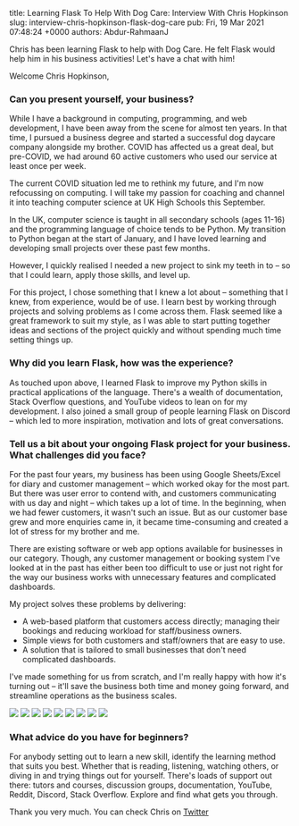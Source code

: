 title: Learning Flask To Help With Dog Care: Interview With Chris Hopkinson
slug: interview-chris-hopkinson-flask-dog-care
pub: Fri, 19 Mar 2021 07:48:24 +0000
authors: Abdur-RahmaanJ

Chris has been learning Flask to help with Dog Care. He felt Flask would help him in his business activities! Let's have a chat with him!

Welcome Chris Hopkinson,

### Can you present yourself, your business?



While I have a background in computing, programming, and web development, I have been away from the scene for almost ten years. In that time, I pursued a business degree and started a successful dog daycare company alongside my brother. COVID has affected us a great deal, but pre-COVID, we had around 60 active customers who used our service at least once per week.

The current COVID situation led me to rethink my future, and I'm now refocussing on computing. I will take my passion for coaching and channel it into teaching computer science at UK High Schools this September.

In the UK, computer science is taught in all secondary schools (ages 11-16) and the programming language of choice tends to be Python. My transition to Python began at the start of January, and I have loved learning and developing small projects over these past few months.

However, I quickly realised I needed a new project to sink my teeth in to – so that I could learn, apply those skills, and level up.

For this project, I chose something that I knew a lot about – something that I knew, from experience, would be of use. I learn best by working through projects and solving problems as I come across them. Flask seemed like a great framework to suit my style, as I was able to start putting together ideas and sections of the project quickly and without spending much time setting things up.

### Why did you learn Flask, how was the experience?



As touched upon above, I learned Flask to improve my Python skills in practical applications of the language. There's a wealth of documentation, Stack Overflow questions, and YouTube videos to lean on for my development. I also joined a small group of people learning Flask on Discord – which led to more inspiration, motivation and lots of great conversations.

### Tell us a bit about your ongoing Flask project for your business. What challenges did you face?



For the past four years, my business has been using Google Sheets/Excel for diary and customer management – which worked okay for the most part. But there was user error to contend with, and customers communicating with us day and night – which takes up a lot of time. In the beginning, when we had fewer customers, it wasn't such an issue. But as our customer base grew and more enquiries came in, it became time-consuming and created a lot of stress for my brother and me.

There are existing software or web app options available for businesses in our category. Though, any customer management or booking system I've looked at in the past has either been too difficult to use or just not right for the way our business works with unnecessary features and complicated dashboards.

My project solves these problems by delivering:

* A web-based platform that customers access directly; managing their bookings and reducing workload for staff/business owners.
* Simple views for both customers and staff/owners that are easy to use.
* A solution that is tailored to small businesses that don't need complicated dashboards.



I've made something for us from scratch, and I'm really happy with how it's turning out – it'll save the business both time and money going forward, and streamline operations as the business scales.

![](https://www.pythonkitchen.com/wp-content/uploads/2021/03/customer_booking_calendar.png)
![](https://www.pythonkitchen.com/wp-content/uploads/2021/03/customer_home.png)
![](https://www.pythonkitchen.com/wp-content/uploads/2021/03/customer_view_dog.png)
![](https://www.pythonkitchen.com/wp-content/uploads/2021/03/customer_sign_up.png)
![](https://www.pythonkitchen.com/wp-content/uploads/2021/03/admin_home.png)
![](https://www.pythonkitchen.com/wp-content/uploads/2021/03/admin_view_bookings.png)
![](https://www.pythonkitchen.com/wp-content/uploads/2021/03/customer_add_dog.png)
![](https://www.pythonkitchen.com/wp-content/uploads/2021/03/admin_view_dogs.png)
![](https://www.pythonkitchen.com/wp-content/uploads/2021/03/admin_amend_bookings.png)
### What advice do you have for beginners?



For anybody setting out to learn a new skill, identify the learning method that suits you best. Whether that is reading, listening, watching others, or diving in and trying things out for yourself. 
There's loads of support out there: tutors and courses, discussion groups, documentation, YouTube, Reddit, Discord, Stack Overflow. Explore and find what gets you through.

Thank you very much. You can check Chris on [Twitter](https://twitter.com/chris_hoppy)
